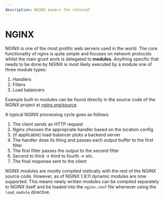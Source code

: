 ```yaml
---
description: NGINX powers the internet
---
```


# NGINX

NGINX is one of the most prolific web servers used in the world. The core functionality of nginx is quite simple and focuses on network protocols whilst the main grunt work is delegated to **modules**. Anything specific that needs to be done by NGINX is most likely executed by a module one of three module types:

1. Handlers
2. Filters
3. Load balancers

Example built-in modules can be found directly in the source code of the NGINX project at [nginx.org/source](https://lxr.nginx.org/source/xref/nginx/src/http/modules/).

A typical NGINX processing cycle goes as follows:

1. The client sends an HTTP request
2. Nginx chooses the appropriate handler based on the location config
3. (if applicable) load-balancer picks a backend server
4. The handler does its thing and passes each output buffer to the first filter
5. The first filter passes the output to the second filter
6. Second to third → third to fourth → etc.
7. The final response sent to the client

NGINX modules are mostly compiled statically with the rest of the NGINX source code. However, as of NGINX 1.9.11 dynamic modules are now supported. This means newly written modules can be compiled separately to NGINX itself and be loaded into the `nginx.conf` file whenever using the `load_module` directive.&#x20;
